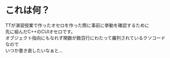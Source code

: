 # これは何？
TTが演習授業で作ったオセロを作った際に事前に挙動を確認するために <br>
先に組んだC++のCUIオセロです。 <br>
オブジェクト指向にもなれず関数が数百行にわたって羅列されているクソコードなので<br>
いつか書き直したいなぁと... <br>
